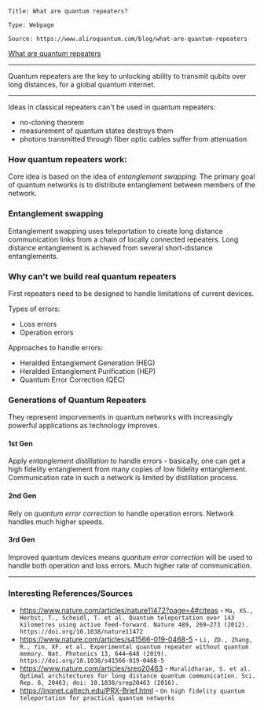 ```
Title: What are quantum repeaters?

Type: Webpage

Source: https://www.aliroquantum.com/blog/what-are-quantum-repeaters
```
[What are quantum repeaters](https://www.aliroquantum.com/blog/what-are-quantum-repeaters)

----
Quantum repeaters are the key to unlocking ability to transmit qubits over long distances, for a global quantum internet.

---

Ideas in classical repeaters can't be used in quantum repeaters:
* no-cloning theorem
* measurement of quantum states destroys them
* photons transmitted through fiber optic cables suffer from attenuation


### How quantum repeaters work:

Core idea is based on the idea of *entanglement swapping*. The primary goal of quantum networks is to distribute entanglement between members of the network.


### Entanglement swapping

Entanglement swapping uses teleportation to create long distance communication links from a chain of locally connected repeaters. Long distance entanglement is achieved from several short-distance entanglements.


### Why can't we build real quantum repeaters

First repeaters need to be designed to handle limitations of current devices. 


Types of errors:
* Loss errors
* Operation errors

Approaches to handle errors:
* Heralded Entanglement Generation (HEG)
* Heralded Entanglement Purification (HEP)
* Quantum Error Correction (QEC)

### Generations of Quantum Repeaters

They represent imporvements in quantum networks with increasingly powerful applications as technology improves.

#### 1st Gen

Apply *entanglement distillation* to handle errors - basically, one can get a high fidelity entanglement from many copies of low fidelity entanglement. Communication rate in such a network is limited by distillation process.

#### 2nd Gen

Rely on *quantum error correction* to handle operation errors. Network handles much higher speeds.

#### 3rd Gen

Improved quantum devices means *quantum error correction* will be used to handle both operation and loss errors. Much higher rate of communication.


---

### Interesting References/Sources

* https://www.nature.com/articles/nature11472?page=4#citeas - `Ma, XS., Herbst, T., Scheidl, T. et al. Quantum teleportation over 143 kilometres using active feed-forward. Nature 489, 269–273 (2012). https://doi.org/10.1038/nature11472`
* https://www.nature.com/articles/s41566-019-0468-5 - `Li, ZD., Zhang, R., Yin, XF. et al. Experimental quantum repeater without quantum memory. Nat. Photonics 13, 644–648 (2019). https://doi.org/10.1038/s41566-019-0468-5`
* https://www.nature.com/articles/srep20463 - `Muralidharan, S. et al. Optimal architectures for long distance quantum communication. Sci. Rep. 6, 20463; doi: 10.1038/srep20463 (2016).`
* https://inqnet.caltech.edu/PRX-Brief.html - `On high fidelity quantum teleportation for practical quantum networks`
